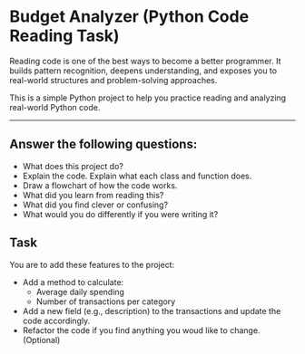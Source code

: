 # Budget Analyzer (Python Code Reading Task)

Reading code is one of the best ways to become a better programmer. It builds pattern recognition, deepens understanding, and exposes you to real-world structures and problem-solving approaches.

This is a simple Python project to help you practice reading and analyzing real-world Python code.

---

## Answer the following questions:
- What does this project do?
- Explain the code. Explain what each class and function does.
- Draw a flowchart of how the code works.
- What did you learn from reading this?
- What did you find clever or confusing?
- What would you do differently if you were writing it?

## Task
You are to add these features to the project:
- Add a method to calculate:
    - Average daily spending
    - Number of transactions per category
- Add a new field (e.g., description) to the transactions and update the code accordingly.
- Refactor the code if you find anything you woud like to change. (Optional)